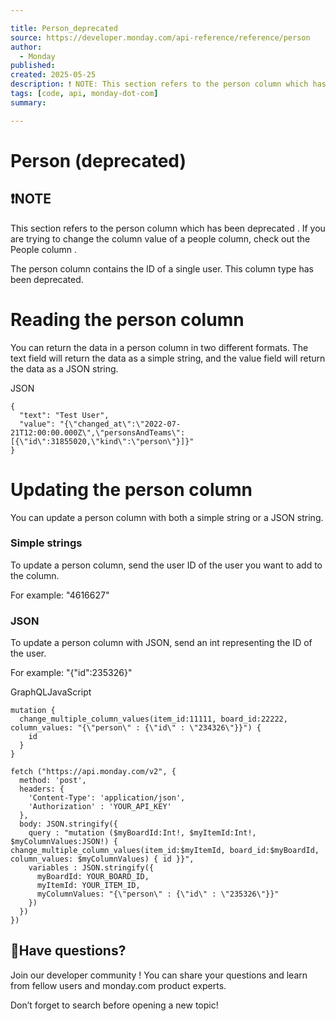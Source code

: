 ```yaml
---

title: Person_deprecated
source: https://developer.monday.com/api-reference/reference/person
author:
  - Monday
published:
created: 2025-05-25
description: ❗️ NOTE: This section refers to the person column which has been deprecated . If you are trying to change the column value of a people column, check out the People column . The person column contains the ID of a single user. This column type has been deprecated. Reading the person column You can ret...
tags: [code, api, monday-dot-com]
summary:

---
```


# Person (deprecated)

## ❗️NOTE

This section refers to the person column which has been deprecated . If you are trying to change the column value of a people column, check out the People column .

The person column contains the ID of a single user. This column type has been deprecated.

# Reading the person column

You can return the data in a person column in two different formats. The text field will return the data as a simple string, and the value field will return the data as a JSON string.

JSON
```
{
  "text": "Test User",
  "value": "{\"changed_at\":\"2022-07-21T12:00:00.000Z\",\"personsAndTeams\":[{\"id\":31855020,\"kind\":\"person\"}]}"
}
```

# Updating the person column

You can update a person column with both a simple string or a JSON string.

### Simple strings

To update a person column, send the user ID of the user you want to add to the column.

For example: "4616627"

### JSON

To update a person column with JSON, send an int representing the ID of the user.

For example: "{\"id\":235326}"

GraphQLJavaScript
```
mutation {
  change_multiple_column_values(item_id:11111, board_id:22222, column_values: "{\"person\" : {\"id\" : \"234326\"}}") {
    id
  }
}
```

```
fetch ("https://api.monday.com/v2", {
  method: 'post',
  headers: {
    'Content-Type': 'application/json',
    'Authorization' : 'YOUR_API_KEY'
  },
  body: JSON.stringify({
    query : "mutation ($myBoardId:Int!, $myItemId:Int!, $myColumnValues:JSON!) { change_multiple_column_values(item_id:$myItemId, board_id:$myBoardId, column_values: $myColumnValues) { id }}",
    variables : JSON.stringify({
      myBoardId: YOUR_BOARD_ID,
      myItemId: YOUR_ITEM_ID,
      myColumnValues: "{\"person\" : {\"id\" : \"235326\"}}"
    })
  })
})
```

## 📘Have questions?

Join our developer community ! You can share your questions and learn from fellow users and monday.com product experts.

Don’t forget to search before opening a new topic!
